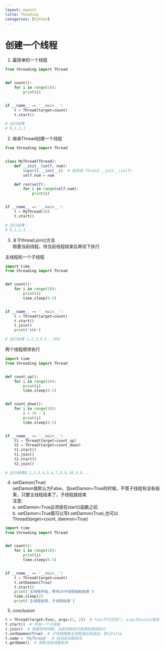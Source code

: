 ```yaml
---
layout: mypost
title: Theading
categories: [Python]
---
```


# 创建一个线程
1. 最简单的一个线程  
```python
from threading import Thread


def count():
    for i in range(10):
        print(i)


if __name__ == '__main__':
    t = Thread(target=count)
    t.start()

# 运行结果：
# 0,1,2,3...
```
2. 继承Thread创建一个线程  
```python
from threading import Thread


class MyThread(Thread):
    def __init__(self, num):
        super().__init__()  # 或写成 Thread.__init__(self)
        self.num = num

    def run(self):
        for i in range(self.num):
            print(i)


if __name__ == '__main__':
    t = MyThread(10)
    t.start()

# 运行结果：
# 0,1,2,3...
```
3. 关于thread.join()方法  
阻塞当前线程，待当前线程结束后再往下执行  

主线程和一个子线程  
```python
import time
from threading import Thread


def count():
    for i in range(10):
        print(i)
        time.sleep(0.5)


if __name__ == '__main__':
    t = Thread(target=count)
    t.start()
    t.join()
    print('hhh')

# 运行结果 1,2,3,4,5...hhh
```

两个线程顺序执行  
```python
import time
from threading import Thread


def count_up():
    for i in range(10):
        print(i)
        time.sleep(0.5)


def count_down():
    for i in range(10):
        i = 10 - i
        print(i)
        time.sleep(0.5)


if __name__ == '__main__':
    t1 = Thread(target=count_up)
    t2 = Thread(target=count_down)
    t1.start()
    t1.join()
    t2.start()
    t2.join()

# 运行结果0,1,2,3,4,5,6,7,8,9,10,9,8....
```
4. setDamon(True)  
setDamon值默认为False，当setDamon=True的时候，不管子线程有没有结束，只要主线程结束了，子线程就结束  
注意:  
a. setDamon=True必须放在start()函数之前  
b. setDamon=True既可以写t.setDamon(True),也可以Thread(target=count, daemon=True)  
```python
import time
from threading import Thread


def count():
    for i in range(10):
        print(i)
        time.sleep(0.5)


if __name__ == '__main__':
    t = Thread(target=count)
    t.setDaemon(True)
    t.start()
    print('主线程开始，等待2S子线程强制结束')
    time.sleep(2)
    print('主线程结束，子线程结束')
```
5. conclusion  
```python
t = Thread(target=func, args=(1, 2))  # func不可包含()，args为turple类型
t.start()  # 开始一个子线程
t.join()  # 阻塞其他线程，当前线程运行结束后继续执行
t.setDaemon(True)  # 子线程随着主线程退出而退出，默认False
t.name = 'MyThread'  # 给当前线程命名
t.getName()  # 获取当前线程名称
```